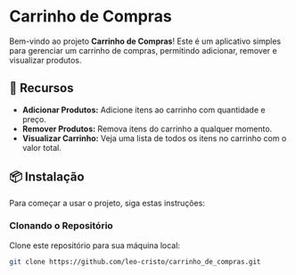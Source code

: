 # Carrinho de Compras

Bem-vindo ao projeto **Carrinho de Compras**! Este é um aplicativo simples para gerenciar um carrinho de compras, permitindo adicionar, remover e visualizar produtos.

## 🚀 Recursos

- **Adicionar Produtos:** Adicione itens ao carrinho com quantidade e preço.
- **Remover Produtos:** Remova itens do carrinho a qualquer momento.
- **Visualizar Carrinho:** Veja uma lista de todos os itens no carrinho com o valor total.

## 📦 Instalação

Para começar a usar o projeto, siga estas instruções:

### Clonando o Repositório

Clone este repositório para sua máquina local:

```bash
git clone https://github.com/leo-cristo/carrinho_de_compras.git

